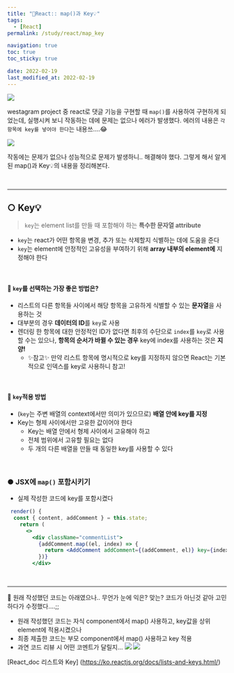 ```yaml
---
title: "🚀React:: map()과 Key💡"
tags:
  - [React]
permalink: /study/react/map_key

navigation: true
toc: true
toc_sticky: true

date: 2022-02-19
last_modified_at: 2022-02-19
---
```


![](https://images.velog.io/images/april_5/post/707c8c3b-7893-4776-890a-bd897bb78728/React.png)

westagram project 중 react로 댓글 기능을 구현할 때 `map()`를 사용하여 구현하게 되었는데, 실행시켜 보니 작동하는 데에 문제는 없으나 에러가 발생했다.
에러의 내용은 `각 항목에 key를 넣어야 한다`는 내용쓰....😂

![](https://images.velog.io/images/april_5/post/fc92fd61-9fd8-4205-a6ee-bf8f5250251e/image.png)

작동에는 문제가 없으나 성능적으로 문제가 발생하니.. 해결해야 했다. 그렇게 해서 알게된 map()과 Key💡의 내용을 정리해본다.

<br />

---

## ○ Key💡

> `key`는 element list를 만들 때 포함해야 하는 **특수한 문자열 attribute**

- `key`는 react가 어떤 항목을 변경, 추가 또는 삭제할지 식별하는 데에 도움을 준다
- `key`는 element에 안정적인 고유성을 부여하기 위해 **array 내부의 element에** 지정해야 한다

<br />

#### 🔘 `key`를 선택하는 가장 좋은 방법은?

- 리스트의 다른 항목들 사이에서 해당 항목을 고유하게 식별할 수 있는 **문자열**을 사용하는 것
- 대부분의 경우 **데이터의 ID**를 `key`로 사용
- 렌더링 한 항목에 대한 안정적인 ID가 없다면 최후의 수단으로 `index`를 `key`로 사용할 수는 있으나, **항목의 순서가 바뀔 수 있는 경우** key에 index를 사용하는 것은 **지양!**
  - ✨참고✨ 만약 리스트 항목에 명시적으로 key를 지정하지 않으면 React는 기본적으로 인덱스를 key로 사용하니 참고!

<br />

#### 🔘 `key`적용 방법

- (`key`는 주변 배열의 context에서만 의미가 있으므로) **배열 안에 key를 지정**
- Key는 형제 사이에서만 고유한 값이어야 한다
  - Key는 배열 안에서 형제 사이에서 고유해야 하고
  - 전체 범위에서 고유할 필요는 없다
  - 두 개의 다른 배열을 만들 때 동일한 key를 사용할 수 있다

<br />

### ● JSX에 `map()` 포함시키기

- 실제 작성한 코드에 key를 포함시켰다

```jsx
 render() {
  const { content, addComment } = this.state;
    return (
      <>
        <div className="commentList">
          {addComment.map((el, index) => {
            return <AddComment addComment={(addComment, el)} key={index} />;
          })}
        </div>
```

<br />

---

💬 원래 작성했던 코드는 아래였으나.. 무언가 눈에 익은? 맞는? 코드가 아닌것 같아 고민하다가 수정했다....;;

- 원래 작성했던 코드는 자식 component에서 map() 사용하고, key값을 상위 element에 적용시켰으나
- 최종 제출한 코드는 부모 component에서 map() 사용하고 key 적용
- 과연 코드 리뷰 시 어떤 코멘트가 달릴지...
  ![](https://images.velog.io/images/april_5/post/6bddf3db-c3c3-4318-b1f8-64f3eb417c45/image.png)
  ![](https://images.velog.io/images/april_5/post/0eb4579c-808d-4852-9d0a-e01ab5d1dcbd/image.png)

[React_doc 리스트와 Key]
(https://ko.reactjs.org/docs/lists-and-keys.html/)

<br /><br />
